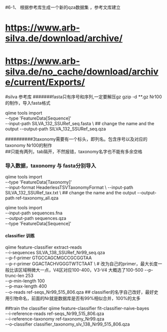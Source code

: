 #6-1、 根据参考库生成一个新的qza数据集 ，参考文库建立
 # https://www.arb-silva.de/download/archive/
 # https://www.arb-silva.de/no_cache/download/archive/current/Exports/
 #silva 参考库
#######fasta只有序号和序列,一定要解压gz  gzip -d **.gz   Nr100的制作，导入fasta格式

qiime tools import \
  --type 'FeatureData[Sequence]' \
  --input-path SILVA_132_SSURef_seq.fasta \   ## change the name and the output
  --output-path SILVA_132_SSURef_seq.qza 

##########3taxonomy需要有一个标头，即列名。包含序号以及对应的taxonomy  Nr100的制作   
##只能有两列，tab隔开，不然报错，taxonomy名字也不能有多余空格

### 导入数据，taxonomy 与 fasta分别导入
qiime tools import \
  --type 'FeatureData[Taxonomy]' \
  --input-format HeaderlessTSVTaxonomyFormat \ 
  --input-path SILVA_132_SSURef_tax.txt \     ## change the name and the output
  --output-path ref-taxonomy_all.qza 
  
  qiime tools import \
  --input-path sequences.fna \
  --output-path sequences.qza \
  --type 'FeatureData[Sequence]'
  
  #### classifier 训练
  
  qiime feature-classifier extract-reads \
  --i-sequences SILVA_138_SSURef_Nr99_seq.qza \
  --p-f-primer GTGCCAGCMGCCGCGGTAA \
  --p-r-primer GGACTACHVGGGTWTCTAAT \  # 改为自己的primer，最大长度一般比该区域稍微大一点，V4区对应100-400，V3-V4 大概选了100-500
  --p-trunc-len 253 \
  --p-min-length 100 \
  --p-max-length 400 \
  --o-reads ref-seqs_Nr99_515_806.qza   ## classifier的名字自己改好，最好史用引物命名，前面的Nr就是数据库是否有99%相似合并，100%的太多

##train the classifier
qiime feature-classifier fit-classifier-naive-bayes \
  --i-reference-reads ref-seqs_Nr99_515_806.qza \
  --i-reference-taxonomy ref-taxonomy_Nr99.qza \
  --o-classifier classifier_taxonomy_slv_138_Nr99_515_806.qza  
  
